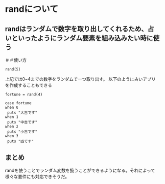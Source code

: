 # randについて
## randはランダムで数字を取り出してくれるため、占いといったようにランダム要素を組み込みたい時に使う
＃＃使い方
```
rand(5)
```
上記では0~4までの数字をランダムで一つ取り出す。
以下のように占いアプリを作成することもできる
```
fortune = rand(4)

case fortune
when 0
 puts "大吉です"
when 1
 puts "中吉です"
when 2
 puts "小吉です"
when 3
 puts "凶です"
```
## まとめ
randを使うことでランダム変数を扱うことができるようになる。それによって様々な要件にも対応できそうだ。
